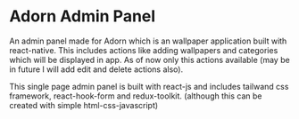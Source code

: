 # Adorn Admin Panel

An admin panel made for Adorn which is an wallpaper application built with react-native. This includes actions like adding wallpapers and categories which will be displayed in app. As of now only this actions available (may be in future I will add edit and delete actions also). 

This single page admin panel is built with react-js and includes tailwand css framework, react-hook-form and redux-toolkit. (although this can be created with simple html-css-javascript)